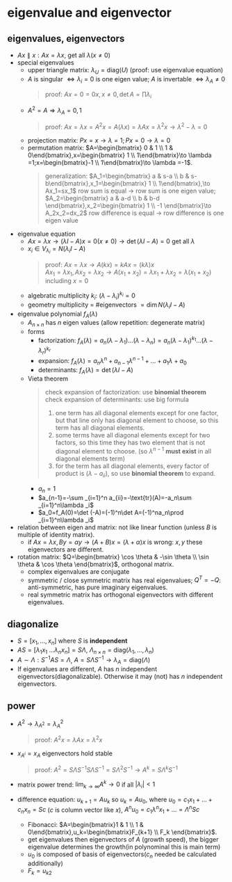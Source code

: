 # eigenvalue and eigenvector

## eigenvalues, eigenvectors
- $Ax\parallel x:Ax=\lambda x$, get all $\lambda (x\ne 0)$
- special eigenvalues
    - upper triangle matrix: $\lambda _U=\text{diag}(U)$ (proof: use eigenvalue equation)
    - $A$ is singular $\Leftrightarrow \lambda _i=0$ is one eigen value; $A$ is invertable $\Leftrightarrow \lambda _A\ne 0$
        > proof: $Ax=0=0x,x\ne 0, \det A=\prod \lambda _i$
    - $A^2=A\Rightarrow \lambda _A=0,1$
        > proof: $Ax=\lambda x=A^2x=A(\lambda x)=\lambda Ax=\lambda ^2x\to \lambda ^2-\lambda =0$
    - projection matrix: $Px=x\to \lambda =1;Px=0\to \lambda =0$
    - permutation matrix: $A=\begin{bmatrix} 0 & 1 \\ 1 & 0\end{bmatrix},x=\begin{bmatrix} 1 \\ 1\end{bmatrix}\to \lambda =1;x=\begin{bmatrix}-1 \\ 1\end{bmatrix}\to \lambda =-1$.
        > generalization: $A_1=\begin{bmatrix} a & s-a \\ b & s-b\end{bmatrix},x_1=\begin{bmatrix} 1 \\ 1\end{bmatrix},\to Ax_1=sx_1$ row sum is equal $\to$ row sum is one eigen value;  
        > $A_2=\begin{bmatrix} a & a-d \\ b & b-d \end{bmatrix},x_2=\begin{bmatrix} 1 \\ -1 \end{bmatrix}\to A_2x_2=dx_2$ row difference is equal $\to$ row difference is one eigen value
- eigenvalue equation
    - $Ax=\lambda x\to (\lambda I-A)x=0(x\ne 0)\to \det (\lambda I-A)=0$ get all $\lambda$
    - $x_i\in V_{\lambda _i}=N(\lambda _iI-A)$
        > proof: $Ax=\lambda x\to A(kx)=kAx=(k\lambda )x$  
        > $Ax_1=\lambda x_1,Ax_2=\lambda x_2\to A(x_1+x_2)=\lambda x_1+\lambda x_2=\lambda (x_1+x_2)$ including $x=0$
    - algebratic multiplicity $k_i$: $(\lambda -\lambda _i)^{k_i}=0$
    - geometry multiplicity = #eigenvectors $=\dim N(\lambda _iI-A)$
- eigenvalue polynomial $f_A(\lambda )$
    - $A_{n\times n}$ has $n$ eigen values (allow repetition: degenerate matrix)
    - forms
        - factorization: $f_A(\lambda )=a_n(\lambda -\lambda _1)\dots (\lambda -\lambda _n)=a_n(\lambda -\lambda _1)^{k_1}\dots (\lambda -\lambda _r)^{k_r}$
        - expansion: $f_A(\lambda )=a_n\lambda ^n+a_{n-1}\lambda ^{n-1}+\dots +a_1\lambda +a_0$
        - determinants: $f_A(\lambda )=\det (\lambda I-A)$
    - Vieta theorem
        > check expansion of factorization: use **binomial theorem**  
        > check expansion of determinants: use big formula
        > 1. one term has all diagonal elements except for one factor, but that line only has diagonal element to choose, so this term has all diagonal elements.
        > 2. some terms have all diagonal elements except for two factors, so this time they has two element that is not diagonal element to choose. (so $\lambda ^{n-1}$ **must exist** in all diagonal elements term)
        > 3. for the term has all diagonal elements, every factor of product is $(\lambda -a_{ii})$, so use **binomial theorem** to expand.
        - $a_n=1$
        - $a_{n-1}=-\sum _{i=1}^n a_{ii}=-\text{tr}(A)=-a_n\sum _{i=1}^n\lambda _i$
        - $a_0=f_A(0)=\det (-A)=(-1)^n\det A=(-1)^na_n\prod _{i=1}^n\lambda _i$
- relation between eigen and matrix: not like linear function (unless $B$ is multiple of identity matrix).
    - if $Ax=\lambda x,By=\alpha y\to (A+B)x=(\lambda +\alpha)x$ is wrong: $x,y$ these eigenvectors are different.
- rotation matrix: $Q=\begin{bmatrix} \cos \theta & -\sin \theta \\ \sin \theta & \cos \theta \end{bmatrix}$, orthogonal matrix.
    - complex eigenvalues are conjugate
    - symmetric / close symmetric matrix has real eigenvalues; $Q^T=-Q$: anti-symmetric, has pure imaginary eigenvalues.
    - real symmetric matrix has orthogonal eigenvectors with different eigenvalues.


## diagonalize
- $S=[x_1,\dots ,x_n]$ where $S$ is **independent**
- $AS=[\lambda_1x_1\ \dots \lambda_nx_n]=S\Lambda$, $\Lambda _{n\times n}=\mathrm{diag}(\lambda _1,\dots ,\lambda _n)$
- $A\sim \Lambda: S^{-1}AS=\Lambda$, $A=S\Lambda S^{-1}\to \lambda _A=\mathrm{diag}(\Lambda)$
- If eigenvalues are different, $A$ has $n$ independent eigenvectors(diagonalizable). Otherwise it may (not) has $n$ independent eigenvectors.

## power
- $A^2\to \lambda _{A^2}=\lambda _A^2$
    > proof: $A^2x=\lambda Ax=\lambda ^2x$
- $x_{A^i}=x_{A}$ eigenvectors hold stable
    > proof: $A^2=S\Lambda S^{-1}S\Lambda S^{-1}=S\Lambda^2S^{-1}\to A^k=S\Lambda ^kS^{-1}$
- matrix power trend: $\lim _{k\to \infty}A^k\to 0$ if all $|\lambda _i|<1$

- difference equation: $u_{k+1}=Au_{k}$ so $u_{k}=Au_0$, where $u_0=c_1x_1+\dots +c_nx_n=Sc$ ($c$ is column vector like $x$), $A^nu_0=c_1\lambda ^nx_1+\dots =\Lambda ^nSc$
    - Fibonacci: $A=\begin{bmatrix}1 & 1 \\ 1 & 0\end{bmatrix},u_k=\begin{bmatrix}F_{k+1} \\ F_k \end{bmatrix}$.
    - get eigenvalues then eigenvectors of $A$ (growth speed), the bigger eigenvalue determines the growth(in polynominal this is main term)
    - $u_0$ is composed of basis of eigenvectors($c_n$ needed be calculated additionally)
    - $F_k=u_{k2}$
